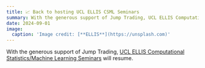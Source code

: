 ```yaml
---
title: 📈 Back to hosting UCL ELLIS CSML Seminars 
summary: With the generous support of Jump Trading, UCL ELLIS Computational Statistics/Machine Learning Seminars will resume. 
date: 2024-09-01
image:
  caption: 'Image credit: [**ELLIS**](https://unsplash.com)'
---
```


With the generous support of Jump Trading, [UCL ELLIS Computational Statistics/Machine Learning Seminars](https://ucl-ellis.github.io/jt_csml_seminar_home/) will resume.

